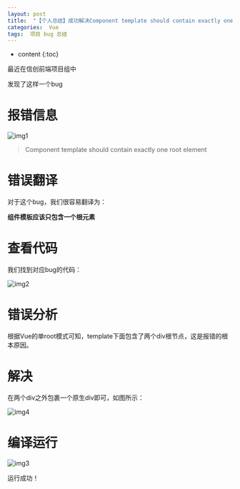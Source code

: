 ```yaml
---
layout: post
title:  "【个人总结】成功解决Component template should contain exactly one root element"
categories:  Vue
tags:  项目 bug 总结
---
```


* content
{:toc}


最近在信创前端项目组中

发现了这样一个bug

# 报错信息

![img1](http://www.cywjw99.com/img_vue_bug/1.svg)

> Component template should contain exactly one root element

# 错误翻译

对于这个bug，我们很容易翻译为：

**组件模板应该只包含一个根元素**

# 查看代码

我们找到对应bug的代码：

![img2](http://www.cywjw99.com/img_vue_bug/2.svg)

# 错误分析

根据Vue的单root模式可知，template下面包含了两个div根节点，这是报错的根本原因。

# 解决

在两个div之外包裹一个原生div即可，如图所示：

![img4](http://www.cywjw99.com/img_vue_bug/4.svg)

# 编译运行

![img3](http://www.cywjw99.com/img_vue_bug/3.svg)

运行成功！